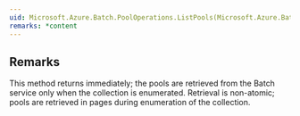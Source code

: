 ```yaml
---  
uid: Microsoft.Azure.Batch.PoolOperations.ListPools(Microsoft.Azure.Batch.DetailLevel,System.Collections.Generic.IEnumerable{Microsoft.Azure.Batch.BatchClientBehavior})  
remarks: *content  
---  
```

  
## Remarks  
 This method returns immediately; the pools are retrieved from the Batch service only when the collection is enumerated.             Retrieval is non-atomic; pools are retrieved in pages during enumeration of the collection.